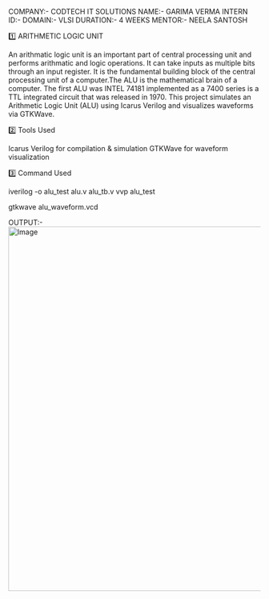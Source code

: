 COMPANY:- CODTECH IT SOLUTIONS 
NAME:- GARIMA VERMA
INTERN ID:- 
DOMAIN:- VLSI
DURATION:- 4 WEEKS 
MENTOR:- NEELA SANTOSH 

1️⃣ ARITHMETIC LOGIC UNIT

An arithmatic logic unit is an important part of central processing unit and performs arithmatic and logic operations. It can take inputs as multiple bits through an input register. It is the fundamental building block of the central processing unit of a computer.The ALU is the mathematical brain of a computer. The first ALU was INTEL 74181 implemented as a 7400 series is a TTL integrated circuit that was released in 1970.
This project simulates an Arithmetic Logic Unit (ALU) using Icarus Verilog and visualizes waveforms via GTKWave.

2️⃣ Tools Used

Icarus Verilog for compilation & simulation
GTKWave for waveform visualization

3️⃣ Command Used

iverilog -o alu_test alu.v alu_tb.v
vvp alu_test

gtkwave alu_waveform.vcd

OUTPUT:-
<img width="1366" height="729" alt="Image" src="https://github.com/user-attachments/assets/f998d7be-2b38-48f2-aeb1-302fac6498a0" />
